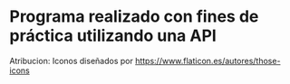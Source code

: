 # Programa realizado con fines de práctica utilizando una API

Atribucion: Iconos diseñados por https://www.flaticon.es/autores/those-icons
